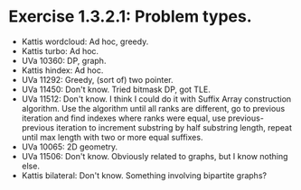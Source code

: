 # Exercise 1.3.2.1: Problem types.

- Kattis wordcloud: Ad hoc, greedy.
- Kattis turbo: Ad hoc.
- UVa 10360: DP, graph.
- Kattis hindex: Ad hoc.
- UVa 11292: Greedy, (sort of) two pointer.
- UVa 11450: Don't know. Tried bitmask DP, got TLE.
- UVa 11512: Don't know. I think I could do it with Suffix Array construction
algorithm. Use the algorithm until all ranks are different, go to previous
iteration and find indexes where ranks were equal, use previous-previous
iteration to increment substring by half substring length, repeat until max
length with two or more equal suffixes.
- UVa 10065: 2D geometry.
- UVa 11506: Don't know. Obviously related to graphs, but I know nothing else.
- Kattis bilateral: Don't know. Something involving bipartite graphs?
